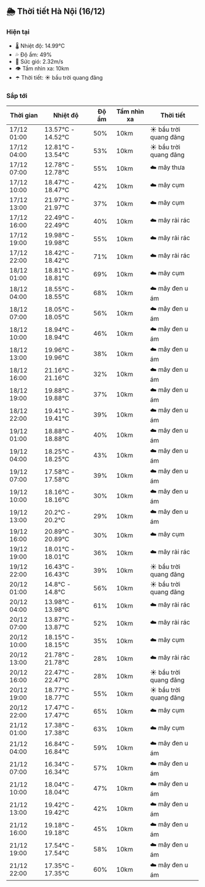 ## 🌦️ Thời tiết Hà Nội (16/12)

### Hiện tại

- 🌡️ Nhiệt độ: 14.99℃
- 💦 Độ ẩm: 49%
- 💨 Sức gió: 2.32m/s
- 👁️ Tầm nhìn xa: 10km
- ☂️ Thời tiết: ☀️ bầu trời quang đãng

### Sắp tới

| Thời gian | Nhiệt độ | Độ ẩm | Tầm nhìn xa | Thời tiết |
| --- | --- | --- | --- | --- |
| 17/12 01:00 | 13.57℃ - 14.52℃ | 50% | 10km | ☀️ bầu trời quang đãng |
| 17/12 04:00 | 12.81℃ - 13.54℃ | 53% | 10km | ☀️ bầu trời quang đãng |
| 17/12 07:00 | 12.78℃ - 12.78℃ | 55% | 10km | ☁️ mây thưa |
| 17/12 10:00 | 18.47℃ - 18.47℃ | 42% | 10km | ☁️ mây cụm |
| 17/12 13:00 | 21.97℃ - 21.97℃ | 37% | 10km | ☁️ mây cụm |
| 17/12 16:00 | 22.49℃ - 22.49℃ | 40% | 10km | ☁️ mây rải rác |
| 17/12 19:00 | 19.98℃ - 19.98℃ | 55% | 10km | ☁️ mây rải rác |
| 17/12 22:00 | 18.42℃ - 18.42℃ | 71% | 10km | ☁️ mây rải rác |
| 18/12 01:00 | 18.81℃ - 18.81℃ | 69% | 10km | ☁️ mây cụm |
| 18/12 04:00 | 18.55℃ - 18.55℃ | 68% | 10km | ☁️ mây đen u ám |
| 18/12 07:00 | 18.05℃ - 18.05℃ | 56% | 10km | ☁️ mây đen u ám |
| 18/12 10:00 | 18.94℃ - 18.94℃ | 46% | 10km | ☁️ mây đen u ám |
| 18/12 13:00 | 19.96℃ - 19.96℃ | 38% | 10km | ☁️ mây đen u ám |
| 18/12 16:00 | 21.16℃ - 21.16℃ | 32% | 10km | ☁️ mây đen u ám |
| 18/12 19:00 | 19.88℃ - 19.88℃ | 37% | 10km | ☁️ mây đen u ám |
| 18/12 22:00 | 19.41℃ - 19.41℃ | 39% | 10km | ☁️ mây đen u ám |
| 19/12 01:00 | 18.88℃ - 18.88℃ | 40% | 10km | ☁️ mây đen u ám |
| 19/12 04:00 | 18.25℃ - 18.25℃ | 43% | 10km | ☁️ mây đen u ám |
| 19/12 07:00 | 17.58℃ - 17.58℃ | 39% | 10km | ☁️ mây đen u ám |
| 19/12 10:00 | 18.16℃ - 18.16℃ | 30% | 10km | ☁️ mây đen u ám |
| 19/12 13:00 | 20.2℃ - 20.2℃ | 29% | 10km | ☁️ mây đen u ám |
| 19/12 16:00 | 20.89℃ - 20.89℃ | 30% | 10km | ☁️ mây cụm |
| 19/12 19:00 | 18.01℃ - 18.01℃ | 36% | 10km | ☁️ mây rải rác |
| 19/12 22:00 | 16.43℃ - 16.43℃ | 39% | 10km | ☀️ bầu trời quang đãng |
| 20/12 01:00 | 14.8℃ - 14.8℃ | 56% | 10km | ☀️ bầu trời quang đãng |
| 20/12 04:00 | 13.98℃ - 13.98℃ | 61% | 10km | ☁️ mây rải rác |
| 20/12 07:00 | 13.87℃ - 13.87℃ | 52% | 10km | ☁️ mây rải rác |
| 20/12 10:00 | 18.15℃ - 18.15℃ | 35% | 10km | ☁️ mây cụm |
| 20/12 13:00 | 21.78℃ - 21.78℃ | 28% | 10km | ☁️ mây rải rác |
| 20/12 16:00 | 22.47℃ - 22.47℃ | 28% | 10km | ☀️ bầu trời quang đãng |
| 20/12 19:00 | 18.77℃ - 18.77℃ | 55% | 10km | ☀️ bầu trời quang đãng |
| 20/12 22:00 | 17.47℃ - 17.47℃ | 65% | 10km | ☁️ mây cụm |
| 21/12 01:00 | 17.38℃ - 17.38℃ | 63% | 10km | ☁️ mây cụm |
| 21/12 04:00 | 16.84℃ - 16.84℃ | 59% | 10km | ☁️ mây đen u ám |
| 21/12 07:00 | 16.34℃ - 16.34℃ | 57% | 10km | ☁️ mây đen u ám |
| 21/12 10:00 | 18.04℃ - 18.04℃ | 47% | 10km | ☁️ mây đen u ám |
| 21/12 13:00 | 19.42℃ - 19.42℃ | 42% | 10km | ☁️ mây đen u ám |
| 21/12 16:00 | 19.18℃ - 19.18℃ | 45% | 10km | ☁️ mây đen u ám |
| 21/12 19:00 | 17.54℃ - 17.54℃ | 58% | 10km | ☁️ mây đen u ám |
| 21/12 22:00 | 17.35℃ - 17.35℃ | 60% | 10km | ☁️ mây đen u ám |
